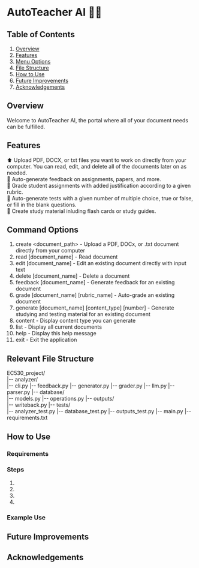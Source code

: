 # AutoTeacher AI 👩‍🏫

## Table of Contents
 1. [Overview](#overview)
 2. [Features](#features)
 3. [Menu Options](#menu-options)
 4. [File Structure](#file-structure)
 5. [How to Use](#how-to-use)
 6. [Future Improvements](#future-improvements)
 7. [Acknowledgements](#acknowledgements)

## Overview
Welcome to AutoTeacher AI, the portal where all of your document needs can be fulfilled.

## Features
⬆️ Upload PDF, DOCX, or txt files you want to work on directly from your computer. You can read, edit, and delete all of the documents later on as needed. \
🔄 Auto-generate feedback on assignments, papers, and more. \
💯 Grade student assignments with added justification according to a given rubric. \
📝 Auto-generate tests with a given number of multiple choice, true or false, or fill in the blank questions. \
🧠 Create study material inluding flash cards or study guides.

## Command Options
 1. create <document_path> - Upload a PDF, DOCx, or .txt document directly from your computer
 2. read [document_name] - Read document
 3. edit [document_name] - Edit an existing document directly with input text
 4. delete [document_name] - Delete a document
 5. feedback [document_name] - Generate feedback for an existing document
 6. grade [document_name] [rubric_name] - Auto-grade an existing document
 7. generate [document_name] [content_type] [number] - Generate studying and testing material for an existing document
 8. content - Display content type you can generate
 9. list - Display all current documents
 10. help - Display this help message
 11. exit - Exit the application

## Relevant File Structure
EC530_project/ \
|-- analyzer/ \
  |-- cli.py
  |-- feedback.py
  |-- generator.py
  |-- grader.py
  |-- llm.py
  |-- parser.py
|-- database/ \
  |-- models.py
  |-- operations.py
|-- outputs/ \
  |-- writeback.py
|-- tests/ \
  |-- analyzer_test.py
  |-- database_test.py
  |-- outputs_test.py
|--  main.py
|-- requirements.txt 

## How to Use
### Requirements

### Steps
 1. 
 2. 
 3. 
 4. 

### Example Use
 
## Future Improvements


## Acknowledgements


